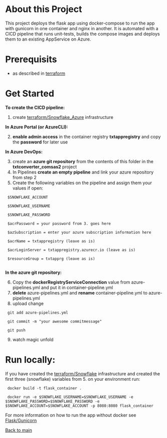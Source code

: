 # About this Project
This project deploys the flask app using docker-compose to run the app with gunicorn in one container and nginx in another. It is automated with a CICD pipeline that runs unit-tests, builds the compose images and deploys them to an existing AppService on Azure.


# Prerequisits
- as described in [terraform][1]

# Get Started
**To create the CICD pipeline:**
1. create [terraform/Snowflake_Azure][2] infrastructure

**In Azure Portal (or AzureCLI):**

2. **enable admin access** in the container registry **txtappregistry** and copy the **password** for later use

**In Azure DevOps:**

3.  create an **azure git repository** from the contents of this folder in the **txtconverter_comsas2** project  
4.  In Pipelines **create an empty pipeline** and link your azure repository from step 2
5.  Create the following variables on the pipeline and assign them your values if open:
   ```
    $SNOWFLAKE_ACCOUNT

    $SNOWFLAKE_USERNAME

    $SNOWFLAKE_PASSWORD

    $acrPassword = your password from 3. goes here

    $azSubscription = enter your azure subscription information here

    $acrName = txtappregistry (leave as is)

    $acrLoginServer = txtappregistry.azurecr.io (leave as is)

    $resourceGroup = txtapprg (leave as is)
    
   ```
 
**In the azure git repository:**

6.   Copy the **dockerRegistryServiceConnection** value from azure-pipelines.yml and put it in container-pipeline.yml
7.   **delete** azure-pipelines.yml and **rename** container-pipeline.yml to azure-pipelines.yml
8.   upload change
   ```
    git add azure-pipelines.yml

    git commit -m "your awesome commitmessage"

    git push
   ```

9.    watch magic unfold

# Run locally:
If you have created the [terraform/Snowflake][3] infrastructure and created the first three (snowflake) variables from 5. on your environment run:
   ```
    docker build -t flask_container .

    docker run -e $SNOWFLAKE_USERNAME=$SNOWFLAKE_USERNAME -e $SNOWFLAKE_PASSWORD=$SNOWFLAKE_PASSWORD -e $SNOWFLAKE_ACCOUNT=$SNOWFLAKE_ACCOUNT -p 8080:8080 flask_container
   ```
For more information on how to run the app without docker see [Flask/Gunicorn][4]

[Back to main][5]

[1]: https://github.com/Philipeace/cloudsolutions/tree/main/terraform
[2]: https://github.com/Philipeace/cloudsolutions/tree/main/terraform/Snowflake_Azure
[3]: https://github.com/Philipeace/cloudsolutions/tree/main/terraform/Snowflake
[4]: https://github.com/Philipeace/cloudsolutions/tree/main/ansible/app
[5]: https://github.com/Philipeace/cloudsolutions/tree/main/